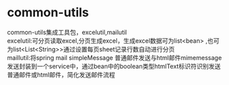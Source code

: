 # common-utils
common-utils集成工具包，excelutil,mailutil<br>
excelutil:可分页读取excel,分页生成excel，生成excel数据可为list\<bean\> ,也可为list\<List\<String\>\>通过设置每页sheet记录行数自动进行分页<br>
maillutil:将spring mail simpleMessage 普通邮件发送与html邮件mimemessage 发送封装到一个service中，通过bean中的boolean类型htmlText标识符识别发送普通邮件或html邮件，简化发送邮件流程
